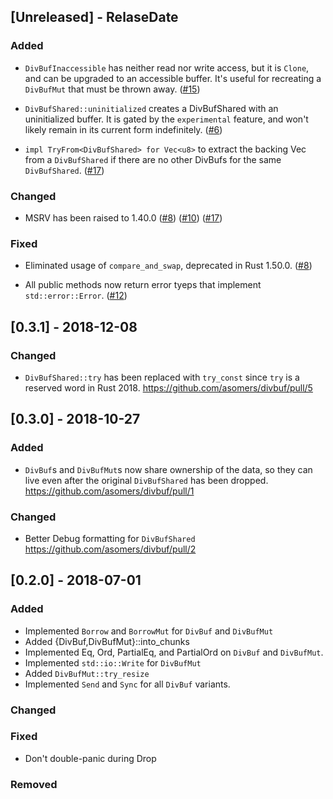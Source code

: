 ## [Unreleased] - RelaseDate
### Added
- `DivBufInaccessible` has neither read nor write access, but it is `Clone`,
  and can be upgraded to an accessible buffer.  It's useful for recreating a
  `DivBufMut` that must be thrown away.
  ([#15](https://github.com/asomers/divbuf/pull/15))

- `DivBufShared::uninitialized` creates a DivBufShared with an uninitialized
  buffer.  It is gated by the `experimental` feature, and won't likely remain
  in its current form indefinitely.
  ([#6](https://github.com/asomers/divbuf/pull/6))

- `impl TryFrom<DivBufShared> for Vec<u8>` to extract the backing Vec from a
  `DivBufShared` if there are no other DivBufs for the same `DivBufShared`.
  ([#17](https://github.com/asomers/divbuf/pull/17))

### Changed
- MSRV has been raised to 1.40.0
  ([#8](https://github.com/asomers/divbuf/pull/8))
  ([#10](https://github.com/asomers/divbuf/pull/10))
  ([#17](https://github.com/asomers/divbuf/pull/17))

### Fixed
- Eliminated usage of `compare_and_swap`, deprecated in Rust 1.50.0.
  ([#8](https://github.com/asomers/divbuf/pull/8))

- All public methods now return error tyeps that implement `std::error::Error`.
  ([#12](https://github.com/asomers/divbuf/pull/12))

## [0.3.1] - 2018-12-08
### Changed
- `DivBufShared::try` has been replaced with `try_const` since `try` is a
  reserved word in Rust 2018.
  https://github.com/asomers/divbuf/pull/5

## [0.3.0] - 2018-10-27
### Added
- `DivBuf`s and `DivBufMut`s now share ownership of the data, so they can live
  even after the original `DivBufShared` has been dropped.
  https://github.com/asomers/divbuf/pull/1

### Changed
- Better Debug formatting for `DivBufShared`
  https://github.com/asomers/divbuf/pull/2

## [0.2.0] - 2018-07-01
### Added
- Implemented `Borrow` and `BorrowMut` for `DivBuf` and `DivBufMut`
- Added {DivBuf,DivBufMut}::into_chunks
- Implemented Eq, Ord, PartialEq, and PartialOrd on `DivBuf` and `DivBufMut`.
- Implemented `std::io::Write` for `DivBufMut`
- Added `DivBufMut::try_resize`
- Implemented `Send` and `Sync` for all `DivBuf` variants.

### Changed

### Fixed
- Don't double-panic during Drop

### Removed
